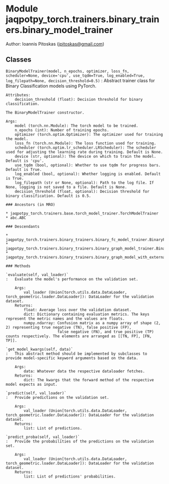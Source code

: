 Module jaqpotpy_torch.trainers.binary_trainers.binary_model_trainer
===================================================================
Author: Ioannis Pitoskas (jpitoskas@gmail.com)

Classes
-------

`BinaryModelTrainer(model, n_epochs, optimizer, loss_fn, scheduler=None, device='cpu', use_tqdm=True, log_enabled=True, log_filepath=None, decision_threshold=0.5)`
:   Abstract trainer class for Binary Classification models using PyTorch.
    
    Attributes:
        decision_threshold (float): Decision threshold for binary classification.
    
    The BinaryModelTrainer constructor.
    
    Args:
        model (torch.nn.Module): The torch model to be trained.
        n_epochs (int): Number of training epochs.
        optimizer (torch.optim.Optimizer): The optimizer used for training the model.
        loss_fn (torch.nn.Module): The loss function used for training.
        scheduler (torch.optim.lr_scheduler.LRScheduler): The scheduler used for adjusting the learning rate during training. Default is None.
        device (str, optional): The device on which to train the model. Default is 'cpu'.
        use_tqdm (bool, optional): Whether to use tqdm for progress bars. Default is True.
        log_enabled (bool, optional): Whether logging is enabled. Default is True.
        log_filepath (str or None, optional): Path to the log file. If None, logging is not saved to a file. Default is None.
        decision_threshold (float, optional): Decision threshold for binary classification. Default is 0.5.

    ### Ancestors (in MRO)

    * jaqpotpy_torch.trainers.base.torch_model_trainer.TorchModelTrainer
    * abc.ABC

    ### Descendants

    * jaqpotpy_torch.trainers.binary_trainers.binary_fc_model_trainer.BinaryFCModelTrainer
    * jaqpotpy_torch.trainers.binary_trainers.binary_graph_model_trainer.BinaryGraphModelTrainer
    * jaqpotpy_torch.trainers.binary_trainers.binary_graph_model_with_external_trainer.BinaryGraphModelWithExternalTrainer

    ### Methods

    `evaluate(self, val_loader)`
    :   Evaluate the model's performance on the validation set.
        
        Args:
            val_loader (Union[torch.utils.data.DataLoader, torch_geometric.loader.DataLoader]): DataLoader for the validation dataset.
        Returns:
            float: Average loss over the validation dataset.
            dict: Dictionary containing evaluation metrics. The keys represent the metric names and the values are floats.
            numpy.ndarray: Confusion matrix as a numpy array of shape (2, 2) representing true negative (TN), false positive (FP), 
                           false negative (FN), and true positive (TP) counts respectively. The elements are arranged as [[TN, FP], [FN, TP]].

    `get_model_kwargs(self, data)`
    :   This abstract method should be implemented by subclasses to provide model-specific keyword arguments based on the data.
        
        Args:
            data: Whatever data the respective dataloader fetches.
        Returns:
            dict: The kwargs that the forward method of the respective model expects as input.

    `predict(self, val_loader)`
    :   Provide predictions on the validation set.
        
        Args:
            val_loader (Union[torch.utils.data.DataLoader, torch_geometric.loader.DataLoader]): DataLoader for the validation dataset.
        Returns:
            list: List of predictions.

    `predict_proba(self, val_loader)`
    :   Provide the probabilities of the predictions on the validation set.
        
        Args:
            val_loader (Union[torch.utils.data.DataLoader, torch_geometric.loader.DataLoader]): DataLoader for the validation dataset.
        Returns:
            list: List of predictions' probabilities.